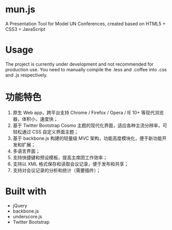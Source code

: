 mun.js
======

A Presentation Tool for Model UN Conferences, created based on HTML5 + CSS3 + JavaScript

# Usage
The project is currently under development and not recommended for production use. You need to manually compile the .less and .coffee into .css and .js respectively.

# 功能特色
1. 原生 Web app，跨平台支持 Chrome / Firefox / Opera / IE 10+ 等现代浏览器，体积小，速度快；
2. 基于 Twitter Bootstrap Cosmo 主题的现代化界面，适应各种主流分辨率，可轻松通过 CSS 自定义界面主题；
3. 基于 backbone.js 构建的轻量级 MVC 架构，功能高度模块化，便于新功能开发和扩展；
4. 多语言界面；
5. 支持快捷键和预设模板，提高主席团工作效率；
6. 支持以 XML 格式保存和读取会议记录，便于发布和共享；
7. 支持对会议记录的分析和统计（需要插件）；

# Built with
* jQuery
* backbone.js
* underscore.js
* Twitter Bootstrap
